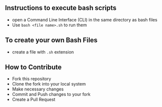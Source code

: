 ## Instructions to execute bash scripts
- open a Command Line Interface (CLI) in the same directory as bash files
- Use `` bash <file name>.sh `` to run them

## To create your own Bash Files
- create a file with ``.sh`` extension

## How to Contribute
- Fork this repository
- Clone the fork into your local system
- Make necessary changes
- Commit and Push changes to your fork
- Create a Pull Request 